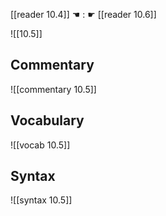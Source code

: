 [[reader 10.4]] ☚ : ☛ [[reader 10.6]]

![[10.5]]

## Commentary

![[commentary 10.5]]

## Vocabulary

![[vocab 10.5]]

## Syntax

![[syntax 10.5]]

